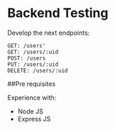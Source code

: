 # Backend Testing

Develop the next endpoints:

```
GET: /users'
GET: /users/:uid
POST: /users
PUT: /users/:uid
DELETE: /users/:uid
```

##Pre requisites

Experience with:

- Node JS
- Express JS
